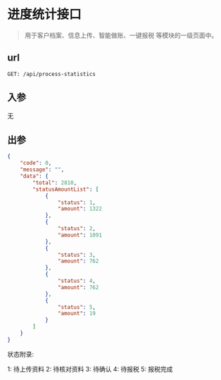 # 进度统计接口

> 用于客户档案、信息上传、智能做账、一键报税 等模块的一级页面中。

## url

```
GET: /api/process-statistics
```

## 入参

无

## 出参

```json
{
    "code": 0,
    "message": "",
    "data": {
        "total": 2810,
        "statusAmountList": [
            {
                "status": 1,
                "amount": 1322
            },
            {
                "status": 2,
                "amount": 1091
            },
            {
                "status": 3,
                "amount": 762
            },
            {
                "status": 4,
                "amount": 762
            },
            {
                "status": 5,
                "amount": 19
            }
        ]
    }
}
```

状态附录:

1: 待上传资料
2: 待核对资料
3: 待确认
4: 待报税
5: 报税完成
